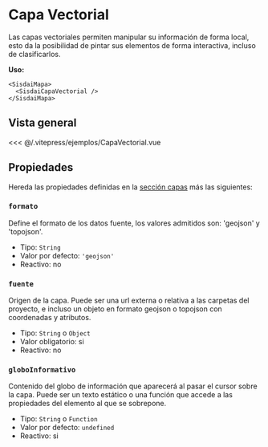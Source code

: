 <script setup>
import CapaVectorial from "./../.vitepress/ejemplos/CapaVectorial.vue";
</script>

# Capa Vectorial

Las capas vectoriales permiten manipular su información de forma local, esto da
la posibilidad de pintar sus elementos de forma interactiva, incluso de
clasificarlos.

**Uso:**

```html{2}
<SisdaiMapa>
  <SisdaiCapaVectorial />
</SisdaiMapa>
```

## Vista general

<CapaVectorial />

<<< @/.vitepress/ejemplos/CapaVectorial.vue

## Propiedades

Hereda las propiedades definidas en la [sección capas](/mapas/capas.html) más
las siguientes:

### `formato`

Define el formato de los datos fuente, los valores admitidos son: 'geojson' y
'topojson'.

- Tipo: `String`
- Valor por defecto: `'geojson'`
- Reactivo: no

### `fuente`

Origen de la capa. Puede ser una url externa o relativa a las carpetas del
proyecto, e incluso un objeto en formato geojson o topojson con coordenadas y
atributos.

- Tipo: `String` o `Object`
- Valor obligatorio: si
- Reactivo: no

### `globoInformativo`

Contenido del globo de información que aparecerá al pasar el cursor sobre la
capa. Puede ser un texto estático o una función que accede a las propiedades del
elemento al que se sobrepone.

- Tipo: `String` o `Function`
- Valor por defecto: `undefined`
- Reactivo: si

<!-- ### `cuadroInformativo`

Contenido del cuadro de información que aparecerá al pasar el cursor sobre la capa. Puede ser un texto estático o una función que accede a las propiedades del elemento al que se sobrepone.

- Tipo: `String` o `Function`
- Valor por defecto: `undefined`
- Reactivo: si -->
